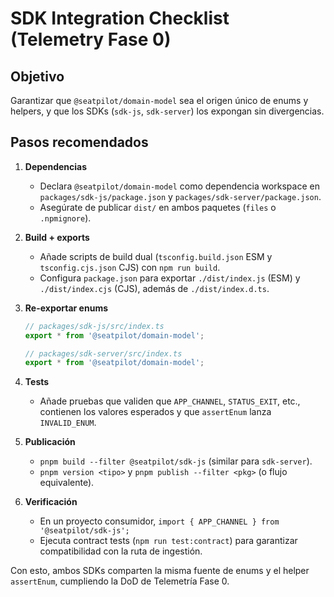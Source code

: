 # SDK Integration Checklist (Telemetry Fase 0)

## Objetivo

Garantizar que `@seatpilot/domain-model` sea el origen único de enums y helpers, y que los SDKs (`sdk-js`, `sdk-server`) los expongan sin divergencias.

## Pasos recomendados

1. **Dependencias**  
   - Declara `@seatpilot/domain-model` como dependencia workspace en `packages/sdk-js/package.json` y `packages/sdk-server/package.json`.  
   - Asegúrate de publicar `dist/` en ambos paquetes (`files` o `.npmignore`).

2. **Build + exports**  
   - Añade scripts de build dual (`tsconfig.build.json` ESM y `tsconfig.cjs.json` CJS) con `npm run build`.
   - Configura `package.json` para exportar `./dist/index.js` (ESM) y `./dist/index.cjs` (CJS), además de `./dist/index.d.ts`.

3. **Re-exportar enums**  
   ```ts
   // packages/sdk-js/src/index.ts
   export * from '@seatpilot/domain-model';

   // packages/sdk-server/src/index.ts
   export * from '@seatpilot/domain-model';
   ```

4. **Tests**  
   - Añade pruebas que validen que `APP_CHANNEL`, `STATUS_EXIT`, etc., contienen los valores esperados y que `assertEnum` lanza `INVALID_ENUM`.

5. **Publicación**  
   - `pnpm build --filter @seatpilot/sdk-js` (similar para `sdk-server`).  
   - `pnpm version <tipo>` y `pnpm publish --filter <pkg>` (o flujo equivalente).

6. **Verificación**  
   - En un proyecto consumidor, `import { APP_CHANNEL } from '@seatpilot/sdk-js';`  
   - Ejecuta contract tests (`npm run test:contract`) para garantizar compatibilidad con la ruta de ingestión.

Con esto, ambos SDKs comparten la misma fuente de enums y el helper `assertEnum`, cumpliendo la DoD de Telemetría Fase 0.
